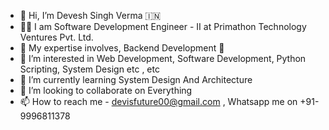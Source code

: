 - 👋 Hi, I’m Devesh Singh Verma 🇮🇳
- 🧑‍💼 I am Software Development Engineer - II  at Primathon Technology Ventures Pvt. Ltd.
- 🧔 My expertise involves, Backend Development 🤟 
- 👀 I’m interested in Web Development, Software Development, Python Scripting, System Design etc , etc 
- 🌱 I’m currently learning System Design And Architecture 
- 💞️ I’m looking to collaborate on Everything
- 📫 How to reach me  - devisfuture00@gmail.com , Whatsapp me on +91-9996811378

<!---
DisasterSingh/DisasterSingh is a ✨ special ✨ repository because its `README.md` (this file) appears on your GitHub profile.
You can click the Preview link to take a look at your changes.
--->
